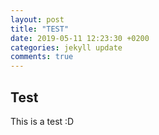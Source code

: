 ```yaml
---
layout: post
title: "TEST"
date: 2019-05-11 12:23:30 +0200
categories: jekyll update
comments: true
---
```




## Test

This is a test :D

 

